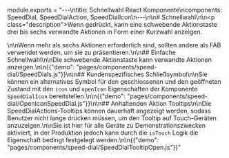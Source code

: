 module.exports = "---\ntitle: Schnellwahl React Komponente\ncomponents: SpeedDial, SpeedDialAction, SpeedDialIcon\n---\n\n# Schnellwahl\n\n<p class=\"description\">Wenn gedrückt, kann eine schwebende Aktionstaste drei bis sechs verwandte Aktionen in Form einer Kurzwahl anzeigen.</p>\n\nWenn mehr als sechs Aktionen erforderlich sind, sollten andere als FAB verwendet werden, um sie zu präsentieren.\n\n## Einfache Schnellwahl\n\nDie schwebende Aktionstaste kann verwandte Aktionen anzeigen.\n\n{{\"demo\": \"pages/components/speed-dial/SpeedDials.js\"}}\n\n## Kundenspezifisches Schließsymbol\n\nSie können ein alternatives Symbol für den geschlossenen und den geöffneten Zustand mit den `icon` und `openIcon` Eigenschaften der Komponente `SpeedDialIcon` bereitstellen.\n\n{{\"demo\": \"pages/components/speed-dial/OpenIconSpeedDial.js\"}}\n\n## Anhaltenden Aktion Tooltips\n\nDie SpeedDialActions-Tooltips können dauerhaft angezeigt werden, sodass Benutzer nicht lange drücken müssen, um den Tooltip auf Touch-Geräten anzuzeigen.\n\nSie ist hier für alle Geräte zu Demonstrationszwecken aktiviert, in der Produktion jedoch kann durch die `isTouch` Logik die Eigenschaft bedingt festgelegt werden.\n\n{{\"demo\": \"pages/components/speed-dial/SpeedDialTooltipOpen.js\"}}"